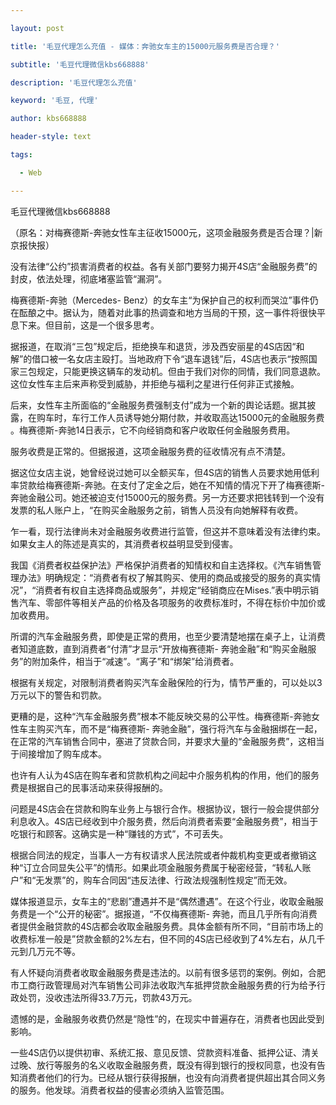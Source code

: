 ---
layout: post
title: '毛豆代理怎么充值 - 媒体：奔驰女车主的15000元服务费是否合理？'
subtitle: '毛豆代理微信kbs668888'
description: '毛豆代理怎么充值'
keyword: '毛豆, 代理'
author: kbs668888
header-style: text
tags:
  - Web
---
毛豆代理微信kbs668888

（原名：对梅赛德斯-奔驰女性车主征收15000元，这项金融服务费是否合理？|新京报快报）

没有法律“公约”损害消费者的权益。各有关部门要努力揭开4S店“金融服务费”的封皮，依法处理，彻底堵塞监管“漏洞”。

梅赛德斯-奔驰（Mercedes-
Benz）的女车主“为保护自己的权利而哭泣”事件仍在酝酿之中。据认为，随着对此事的热调查和地方当局的干预，这一事件将很快平息下来。但目前，这是一个很多思考。

据报道，在取消“三包”规定后，拒绝换车和退货，涉及西安丽星的4S店因“和解”的借口被一名女店主殴打。当地政府下令“退车退钱”后，4S店也表示“按照国家三包规定，只能更换这辆车的发动机。但由于我们对你的同情，我们同意退款。这位女性车主后来声称受到威胁，并拒绝与福利之星进行任何非正式接触。

后来，女性车主所面临的“金融服务费强制支付”成为一个新的舆论话题。据其披露，在购车时，车行工作人员诱导她分期付款，并收取高达15000元的金融服务费
。梅赛德斯-奔驰14日表示，它不向经销商和客户收取任何金融服务费用。

服务收费是正常的。但据报道，这项金融服务费的征收情况有点不清楚。

据这位女店主说，她曾经说过她可以全额买车，但4S店的销售人员要求她用低利率贷款给梅赛德斯-奔驰。在支付了定金之后，她在不知情的情况下开了梅赛德斯-
奔驰金融公司。她还被迫支付15000元的服务费。另一方还要求把钱转到一个没有发票的私人账户上，“在购买金融服务之前，销售人员没有向她解释有收费。

乍一看，现行法律尚未对金融服务收费进行监管，但这并不意味着没有法律约束。如果女主人的陈述是真实的，其消费者权益明显受到侵害。

我国《消费者权益保护法》严格保护消费者的知情权和自主选择权。《汽车销售管理办法》明确规定：“消费者有权了解其购买、使用的商品或接受的服务的真实情况”，“消费者有权自主选择商品或服务”，并规定“经销商应在Mises.”表中明示销售汽车、零部件等相关产品的价格及各项服务的收费标准时，不得在标价中加价或加收费用。

所谓的汽车金融服务费，即使是正常的费用，也至少要清楚地摆在桌子上，让消费者知道底数，直到消费者“付清”才显示“开放梅赛德斯-
奔驰金融”和“购买金融服务”的附加条件，相当于“减速”。“离子”和“绑架”给消费者。

根据有关规定，对限制消费者购买汽车金融保险的行为，情节严重的，可以处以3万元以下的警告和罚款。

更糟的是，这种“汽车金融服务费”根本不能反映交易的公平性。梅赛德斯-奔驰女性车主购买汽车，而不是“梅赛德斯-
奔驰金融”，强行将汽车与金融捆绑在一起，在正常的汽车销售合同中，塞进了贷款合同，并要求大量的“金融服务费”，这相当于间接增加了购车成本。

也许有人认为4S店在购车者和贷款机构之间起中介服务机构的作用，他们的服务费是根据自己的民事活动来获得报酬的。

问题是4S店会在贷款和购车业务上与银行合作。根据协议，银行一般会提供部分利息收入。4S店已经收到中介服务费，然后向消费者索要“金融服务费”，相当于吃银行和顾客。这确实是一种“赚钱的方式”，不可丢失。

根据合同法的规定，当事人一方有权请求人民法院或者仲裁机构变更或者撤销这种“订立合同显失公平”的情形。如果此项金融服务费属于秘密经营，“转私人账户”和“无发票”的，购车合同因“违反法律、行政法规强制性规定”而无效。

媒体报道显示，女车主的“悲剧”遭遇并不是“偶然遭遇”。在这个行业，收取金融服务费是一个“公开的秘密”。据报道，“不仅梅赛德斯-
奔驰，而且几乎所有向消费者提供金融贷款的4S店都会收取金融服务费。具体金额有所不同，“目前市场上的收费标准一般是”贷款金额的2%左右，但不同的4S店已经收到了4%左右，从几千元到几万元不等。

有人怀疑向消费者收取金融服务费是违法的。以前有很多惩罚的案例。例如，合肥市工商行政管理局对汽车销售公司非法收取汽车抵押贷款金融服务费的行为给予行政处罚，没收违法所得33.7万元，罚款43万元。

遗憾的是，金融服务收费仍然是“隐性”的，在现实中普遍存在，消费者也因此受到影响。

一些4S店仍以提供初审、系统汇报、意见反馈、贷款资料准备、抵押公证、清关过晚、放行等服务的名义收取金融服务费，既没有得到银行的授权同意，也没有告知消费者他们的行为。已经从银行获得报酬，也没有向消费者提供超出其合同义务的服务。他发球。消费者权益的侵害必须纳入监管范围。

  

